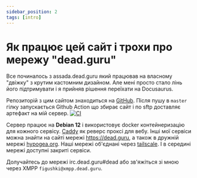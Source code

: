 ```yaml
---
sidebar_position: 2
tags: [intro]
---
```


# Як працює цей сайт і трохи про мережу "dead.guru"

Все починалось з assada.dead.guru який працював на власному "двіжку" з крутим кастомним дизайном. Але мені просто стало лінь його підтримувати і я прийняв рішення переїхати на Docusaurus.

Репозиторій з цим сайтом знаходиться на [GitHub](https://github.com/assada/ut3usw.dead.guru/tree/master). Після пушу в `master` гілку запускається Github Action що збирає сайт і по sftp доставляє артефакт на мій сервер. [![CI](https://github.com/assada/ut3usw.dead.guru/actions/workflows/ci.yml/badge.svg)](https://github.com/assada/ut3usw.dead.guru/actions/workflows/ci.yml)

Сервер працює на **Debian 12** і використовує docker контейнеризацію для кожного сервісу. [Caddy](https://caddyserver.com/) як реверс проксі для вебу. Інші мої сервіси можна знайти на сайті мережі https://dead.guru, а також в дружній мережі [hypogea.org](https://hypogea.org). Наші мережі об'єднані через [tailscale](https://github.com/tailscale/tailscale). І в середині мережі доступні закриті сервіси.

Долучайтесь до мережі irc.dead.guru#dead або зв'яжіться зі мною через XMPP `figushki@xmpp.dead.guru`.
